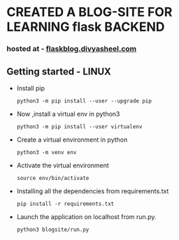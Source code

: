 # CREATED A BLOG-SITE FOR LEARNING flask BACKEND

### hosted at - [flaskblog.divyasheel.com](https://flaskblog.divyasheel.com/)

## Getting started - LINUX
  * Install pip
    ```
    python3 -m pip install --user --upgrade pip
    ```
  * Now ,install a virtual env in python3 
    ```
    python3 -m pip install --user virtualenv
    ```
  * Create a virtual environment in python
    ```
    python3 -m venv env
    ```
  * Activate the virtual environment
    ```
    source env/bin/activate
    ````
  * Installing all the dependencies from requirements.txt
    ```
    pip install -r requirements.txt
    ```
  * Launch the application on localhost from run.py.
    ```
    python3 blogsite/run.py
    ```
